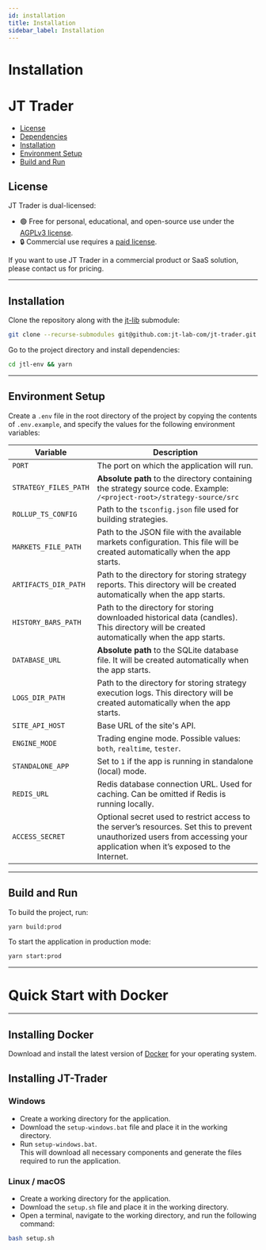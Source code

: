 ```yaml
---
id: installation
title: Installation
sidebar_label: Installation
---
```


# Installation

# JT Trader

<!-- TOC -->
* [License](#license)
* [Dependencies](#dependencies)
* [Installation](#installation)
* [Environment Setup](#environment-setup)
* [Build and Run](#build-and-run)
<!-- TOC -->

## License

JT Trader is dual-licensed:

- 🟢 Free for personal, educational, and open-source use under the [AGPLv3 license](LICENSE).
- 🔒 Commercial use requires a [paid license](am@jt-lab.com).

If you want to use JT Trader in a commercial product or SaaS solution, please contact us for pricing.


___

## Installation

Clone the repository along with the [jt-lib](https://github.com/xsystems8/jt-lib) submodule:

```bash
git clone --recurse-submodules git@github.com:jt-lab-com/jt-trader.git
```

Go to the project directory and install dependencies:

```bash
cd jtl-env && yarn
```

---

## Environment Setup

Create a `.env` file in the root directory of the project by copying the contents of `.env.example`, and specify the values for the following environment variables:

| Variable              | Description                                                                                                                                                                  |
|-----------------------|------------------------------------------------------------------------------------------------------------------------------------------------------------------------------|
| `PORT`                | The port on which the application will run.                                                                                                                                  |
| `STRATEGY_FILES_PATH` | **Absolute path** to the directory containing the strategy source code. Example: `/<project-root>/strategy-source/src`                                                       |
| `ROLLUP_TS_CONFIG`    | Path to the `tsconfig.json` file used for building strategies.                                                                                                               |
| `MARKETS_FILE_PATH`   | Path to the JSON file with the available markets configuration. This file will be created automatically when the app starts.                                                 |
| `ARTIFACTS_DIR_PATH`  | Path to the directory for storing strategy reports. This directory will be created automatically when the app starts.                                                        |
| `HISTORY_BARS_PATH`   | Path to the directory for storing downloaded historical data (candles). This directory will be created automatically when the app starts.                                    |
| `DATABASE_URL`        | **Absolute path** to the SQLite database file. It will be created automatically when the app starts.                                                                         |
| `LOGS_DIR_PATH`       | Path to the directory for storing strategy execution logs. This directory will be created automatically when the app starts.                                                 |
| `SITE_API_HOST`       | Base URL of the site's API.                                                                                                                                                  |
| `ENGINE_MODE`         | Trading engine mode. Possible values: `both`, `realtime`, `tester`.                                                                                                          |
| `STANDALONE_APP`      | Set to `1` if the app is running in standalone (local) mode.                                                                                                                 |
| `REDIS_URL`           | Redis database connection URL. Used for caching. Can be omitted if Redis is running locally.                                                                                 |
| `ACCESS_SECRET`       | Optional secret used to restrict access to the server’s resources. Set this to prevent unauthorized users from accessing your application when it’s exposed to the Internet. |

---

## Build and Run

To build the project, run:

```bash
yarn build:prod
```

To start the application in production mode:

```bash
yarn start:prod
```

---

# Quick Start with Docker
___

## Installing Docker

Download and install the latest version of [Docker](https://www.docker.com/) for your operating system.

## Installing JT-Trader

### Windows

* Create a working directory for the application.
* Download the `setup-windows.bat` file and place it in the working directory.
* Run `setup-windows.bat`.  
   This will download all necessary components and generate the files required to run the application.

### Linux / macOS

* Create a working directory for the application.
* Download the `setup.sh` file and place it in the working directory.
* Open a terminal, navigate to the working directory, and run the following command:
```bash
bash setup.sh
```

